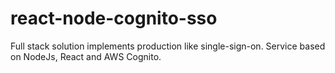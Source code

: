 # react-node-cognito-sso
Full stack solution implements production like single-sign-on. Service based on NodeJs, React and AWS Cognito.
